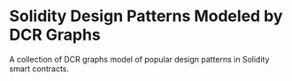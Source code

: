 # Solidity Design Patterns Modeled by DCR Graphs
A collection of DCR graphs model of popular design patterns in Solidity smart contracts.
